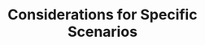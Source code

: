 ---
title: Considerations for Specific Scenarios
description: The things users need to keep in mind in specific use cases
weight: 12
---